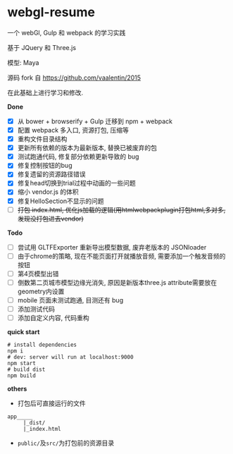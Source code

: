 # webgl-resume

一个 webGl, Gulp 和 webpack 的学习实践

基于 JQuery 和 Three.js

模型: Maya

源码 fork 自  https://github.com/vaalentin/2015 

在此基础上进行学习和修改.

**Done**

- [x] 从 bower + browserify + Gulp 迁移到 npm + webpack
- [x] 配置 webpack 多入口, 资源打包, 压缩等
- [x] 重构文件目录结构
- [x] 更新所有依赖的版本为最新版本, 替换已被废弃的包
- [x] 测试跑通代码, 修复部分依赖更新导致的 bug
- [x] 修复控制按钮的bug
- [x] 修复遗留的资源路径错误
- [x] 修复head切换到trial过程中动画的一些问题
- [x] 缩小 vendor.js 的体积
- [x] 修复HelloSection不显示的问题
- [ ] ~~打包 index.html, 优化js加载的逻辑(用htmlwebpackplugin打包html,多对多,发现没打包进去vendor)~~

**Todo**

- [ ] 尝试用 GLTFExporter 重新导出模型数据, 废弃老版本的 JSONloader
- [ ] 由于chrome的策略, 现在不能页面打开就播放音频, 需要添加一个触发音频的按钮
- [ ] 第4页模型出错
- [ ] 倒数第二页城市模型边缘光消失, 原因是新版本three.js attribute需要放在geometry内设置
- [ ] mobile 页面未测试跑通, 目测还有 bug
- [ ] 添加测试代码
- [ ] 添加自定义内容, 代码重构

**quick start**

```shell
# install dependencies
npm i
# dev: server will run at localhost:9000
npm start
# build dist
npm build
```

**others**

- 打包后可直接运行的文件

```
app_____
     |_dist/
     |_index.html
```

- `public/`及`src/`为打包前的资源目录